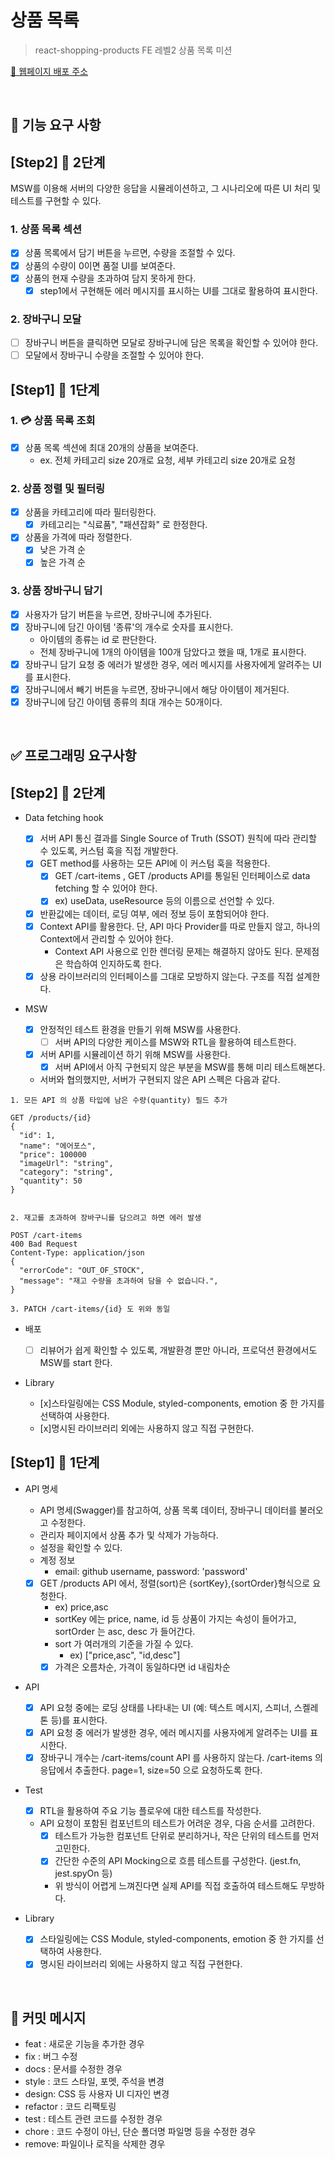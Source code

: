 # 상품 목록

> react-shopping-products
> FE 레벨2 상품 목록 미션

[🔗 웹페이지 배포 주소](https://shinjungoh.github.io/react-shopping-products)

<br>

## 🎯 기능 요구 사항

## [Step2] 🎨 2단계

MSW를 이용해 서버의 다양한 응답을 시뮬레이션하고, 그 시나리오에 따른 UI 처리 및 테스트를 구현할 수 있다.

### 1. 상품 목록 섹션

- [x] 상품 목록에서 담기 버튼을 누르면, 수량을 조절할 수 있다.
- [x] 상품의 수량이 0이면 품절 UI를 보여준다.
- [x] 상품의 현재 수량을 초과하여 담지 못하게 한다.
  - [x] step1에서 구현해둔 에러 메시지를 표시하는 UI를 그대로 활용하여 표시한다.

### 2. 장바구니 모달

- [ ] 장바구니 버튼을 클릭하면 모달로 장바구니에 담은 목록을 확인할 수 있어야 한다.
- [ ] 모달에서 장바구니 수량을 조절할 수 있어야 한다.

## [Step1] 🎨 1단계

### 1. 💳 상품 목록 조회

- [x] 상품 목록 섹션에 최대 20개의 상품을 보여준다.
  - ex. 전체 카테고리 size 20개로 요청, 세부 카테고리 size 20개로 요청

### 2. 상품 정렬 및 필터링

- [x] 상품을 카테고리에 따라 필터링한다.
  - [x] 카테고리는 "식료품", "패션잡화" 로 한정한다.
- [x] 상품을 가격에 따라 정렬한다.
  - [x] 낮은 가격 순
  - [x] 높은 가격 순

### 3. 상품 장바구니 담기

- [x] 사용자가 담기 버튼을 누르면, 장바구니에 추가된다.
- [x] 장바구니에 담긴 아이템 '종류'의 개수로 숫자를 표시한다.
  - 아이템의 종류는 id 로 판단한다.
  - 전체 장바구니에 1개의 아이템을 100개 담았다고 했을 때, 1개로 표시한다.
- [x] 장바구니 담기 요청 중 에러가 발생한 경우, 에러 메시지를 사용자에게 알려주는 UI를 표시한다.
- [x] 장바구니에서 빼기 버튼을 누르면, 장바구니에서 해당 아이템이 제거된다.
- [x] 장바구니에 담긴 아이템 종류의 최대 개수는 50개이다.

<br>

## ✅ 프로그래밍 요구사항

## [Step2] 🎨 2단계

- Data fetching hook

  - [x] 서버 API 통신 결과를 Single Source of Truth (SSOT) 원칙에 따라 관리할 수 있도록, 커스텀 훅을 직접 개발한다.
  - [x] GET method를 사용하는 모든 API에 이 커스텀 훅을 적용한다.
    - [x] GET /cart-items , GET /products API를 통일된 인터페이스로 data fetching 할 수 있어야 한다.
    - [x] ex) useData, useResource 등의 이름으로 선언할 수 있다.
  - [x] 반환값에는 데이터, 로딩 여부, 에러 정보 등이 포함되어야 한다.
  - [x] Context API를 활용한다. 단, API 마다 Provider를 따로 만들지 않고, 하나의 Context에서 관리할 수 있어야 한다.
    - Context API 사용으로 인한 렌더링 문제는 해결하지 않아도 된다. 문제점은 학습하여 인지하도록 한다.
  - [x] 상용 라이브러리의 인터페이스를 그대로 모방하지 않는다. 구조를 직접 설계한다.

- MSW

  - [x] 안정적인 테스트 환경을 만들기 위해 MSW를 사용한다.
    - [ ] 서버 API의 다양한 케이스를 MSW와 RTL을 활용하여 테스트한다.
  - [x] 서버 API를 시뮬레이션 하기 위해 MSW를 사용한다.
    - [x] 서버 API에서 아직 구현되지 않은 부분을 MSW를 통해 미리 테스트해본다. 
  - 서버와 협의했지만, 서버가 구현되지 않은 API 스펙은 다음과 같다.

```
1. 모든 API 의 상품 타입에 남은 수량(quantity) 필드 추가

GET /products/{id}
{
  "id": 1,
  "name": "에어포스",
  "price": 100000
  "imageUrl": "string",
  "category": "string",
  "quantity": 50
}


2. 재고를 초과하여 장바구니를 담으려고 하면 에러 발생

POST /cart-items
400 Bad Request
Content-Type: application/json
{
  "errorCode": "OUT_OF_STOCK",
  "message": "재고 수량을 초과하여 담을 수 없습니다.",
}

3. PATCH /cart-items/{id} 도 위와 동일
```

- 배포 

  - [ ] 리뷰어가 쉽게 확인할 수 있도록, 개발환경 뿐만 아니라, 프로덕션 환경에서도 MSW를 start 한다.

- Library

  - [x]스타일링에는 CSS Module, styled-components, emotion 중 한 가지를 선택하여 사용한다.
  - [x]명시된 라이브러리 외에는 사용하지 않고 직접 구현한다.


## [Step1] 🎨 1단계

- API 명세

  - API 명세(Swagger)를 참고하여, 상품 목록 데이터, 장바구니 데이터를 불러오고 수정한다.
  - 관리자 페이지에서 상품 추가 및 삭제가 가능하다.
  - 설정을 확인할 수 있다.
  - 계정 정보
    - email: github username, password: 'password'
  - [x] GET /products API 에서, 정렬(sort)은 {sortKey},{sortOrder}형식으로 요청한다.
    - ex) price,asc
    - sortKey 에는 price, name, id 등 상품이 가지는 속성이 들어가고, sortOrder 는 asc, desc 가 들어간다.
    - sort 가 여러개의 기준을 가질 수 있다.
      - ex) ["price,asc", "id,desc"]
    - [x] 가격은 오름차순, 가격이 동일하다면 id 내림차순

- API

  - [x] API 요청 중에는 로딩 상태를 나타내는 UI (예: 텍스트 메시지, 스피너, 스켈레톤 등)를 표시한다.
  - [x] API 요청 중 에러가 발생한 경우, 에러 메시지를 사용자에게 알려주는 UI를 표시한다.
  - [x] 장바구니 개수는 /cart-items/count API 를 사용하지 않는다. /cart-items 의 응답에서 추출한다. page=1, size=50 으로 요청하도록 한다.

- Test

  - [x] RTL을 활용하여 주요 기능 플로우에 대한 테스트를 작성한다.
  - API 요청이 포함된 컴포넌트의 테스트가 어려운 경우, 다음 순서를 고려한다.
    - [x] 테스트가 가능한 컴포넌트 단위로 분리하거나, 작은 단위의 테스트를 먼저 고민한다.
    - [x] 간단한 수준의 API Mocking으로 흐름 테스트를 구성한다. (jest.fn, jest.spyOn 등)
    - 위 방식이 어렵게 느껴진다면 실제 API를 직접 호출하여 테스트해도 무방하다.

- Library
  - [x] 스타일링에는 CSS Module, styled-components, emotion 중 한 가지를 선택하여 사용한다.
  - [x] 명시된 라이브러리 외에는 사용하지 않고 직접 구현한다.

<br>

## 📝 커밋 메시지

- feat : 새로운 기능을 추가한 경우
- fix : 버그 수정
- docs : 문서를 수정한 경우
- style : 코드 스타일, 포멧, 주석을 변경
- design: CSS 등 사용자 UI 디자인 변경
- refactor : 코드 리팩토링
- test : 테스트 관련 코드를 수정한 경우
- chore : 코드 수정이 아닌, 단순 폴더명 파일명 등을 수정한 경우
- remove: 파일이나 로직을 삭제한 경우
